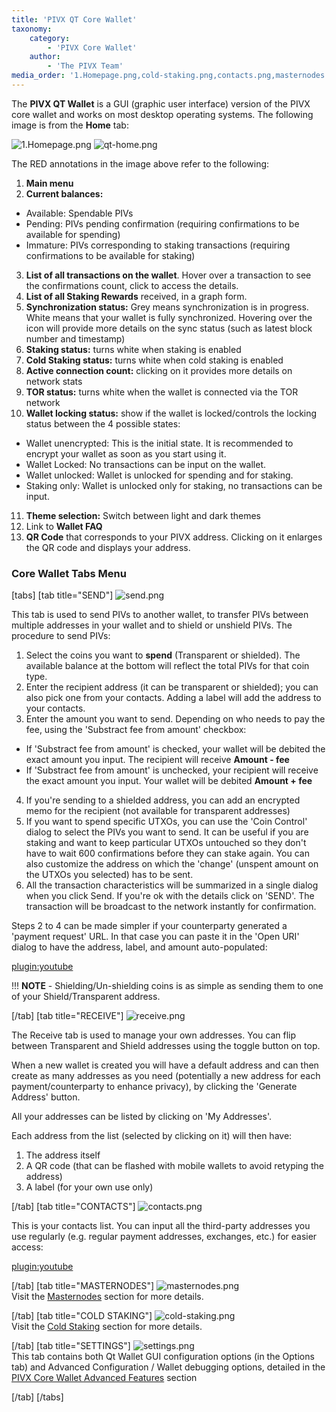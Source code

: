 ```yaml
---
title: 'PIVX QT Core Wallet'
taxonomy:
    category:
        - 'PIVX Core Wallet'
    author:
        - 'The PIVX Team'
media_order: '1.Homepage.png,cold-staking.png,contacts.png,masternodes.png,receive.png,send.png,settings.png'
---
```


The **PIVX QT Wallet** is a GUI (graphic user interface) version of the PIVX core wallet and works on most desktop operating systems.  The following image is from the **Home** tab:

![1.Homepage.png](1.Homepage.png?classes=center,img-fluid)
![qt-home.png](qt-home.png?classes=center,img-fluid)

The RED annotations in the image above refer to the following:  
1. **Main menu**
2. **Current balances:**
  * Available: Spendable PIVs
  * Pending: PIVs pending confirmation (requiring confirmations to be available for spending)
  * Immature: PIVs corresponding to staking transactions (requiring confirmations to be available for staking)
3. **List of all transactions on the wallet**. Hover over a transaction to see the confirmations count, click to access the details.
4. **List of all Staking Rewards** received, in a graph form.
5. **Synchronization status:** Grey means synchronization is in progress. White means that your wallet is fully synchronized. Hovering over the icon will provide more details on the sync status (such as latest block number and timestamp)
6. **Staking status:** turns white when staking is enabled
7. **Cold Staking status:** turns white when cold staking is enabled
8. **Active connection count:** clicking on it provides more details on network stats
9. **TOR status:** turns white when the wallet is connected via the TOR network
10. **Wallet locking status:** show if the wallet is locked/controls the locking status between the 4 possible states:
  * Wallet unencrypted: This is the initial state. It is recommended to encrypt your wallet as soon as you start using it.
  * Wallet Locked: No transactions can be input on the wallet.
  * Wallet unlocked: Wallet is unlocked for spending and for staking.
  * Staking only: Wallet is unlocked only for staking, no transactions can be input.
11. **Theme selection:** Switch between light and dark themes
12. Link to **Wallet FAQ**
13. **QR Code** that corresponds to your PIVX address. Clicking on it enlarges the QR code and displays your address.

### Core Wallet Tabs Menu

[tabs]
[tab title="SEND"]
![send.png](send.png?classes=center,img-fluid)  

This tab is used to send PIVs to another wallet, to transfer PIVs between multiple addresses in your wallet and to shield or unshield PIVs. The procedure to send PIVs:  

1. Select the coins you want to **spend** (Transparent or shielded). The available balance at the bottom will reflect the total PIVs for that coin type.  
2. Enter the recipient address (it can be transparent or shielded); you can also pick one from your contacts. Adding a label will add the address to your contacts.
3. Enter the amount you want to send. Depending on who needs to pay the fee, using the 'Substract fee from amount' checkbox:
  * If 'Substract fee from amount' is checked, your wallet will be debited the exact amount you input. The recipient will receive **Amount - fee**
  * If 'Substract fee from amount' is unchecked, your recipient will receive the exact amount you input. Your wallet will be debited **Amount + fee**
 4. If you're sending to a shielded address, you can add an encrypted memo for the recipient (not available for transparent addresses)
 5. If you want to spend specific UTXOs, you can use the 'Coin Control' dialog to select the PIVs you want to send. It can be useful if you are staking and want to keep particular UTXOs untouched so they don't have to wait 600 confirmations before they can stake again. You can also customize the address on which the 'change' (unspent amount on the UTXOs you selected) has to be sent.
 6. All the transaction characteristics will be summarized in a single dialog when you click Send. If you're ok with the details click on 'SEND'. The transaction will be broadcast to the network instantly for confirmation.  
  
Steps 2 to 4 can be made simpler if your counterparty generated a 'payment request' URL. In that case you can paste it in the 'Open URI' dialog to have the address, label, and amount auto-populated:  

[plugin:youtube](https://www.youtube.com/embed/M2BYEZe4u7E)

!!! **NOTE** - Shielding/Un-shielding coins is as simple as sending them to one of your Shield/Transparent address.  

[/tab]
[tab title="RECEIVE"]
![receive.png](receive.png?classes=center,img-fluid)  

The Receive tab is used to manage your own addresses. You can flip between Transparent and Shield addresses using the toggle button on top.  

When a new wallet is created you will have a default address and can then create as many addresses as you need (potentially a new address for each payment/counterparty to enhance privacy), by clicking the 'Generate Address' button.  

All your addresses can be listed by clicking on 'My Addresses'.  

Each address from the list (selected by clicking on it) will then have:  

1. The address itself
2. A QR code (that can be flashed with mobile wallets to avoid retyping the address)
3. A label (for your own use only)  

[/tab]
[tab title="CONTACTS"]
![contacts.png](contacts.png?classes=center,img-fluid)  

This is your contacts list. You can input all the third-party addresses you use regularly (e.g. regular payment addresses, exchanges, etc.) for easier access:  

[plugin:youtube](https://www.youtube.com/embed/U7O_C2bKuDk)  

[/tab]
[tab title="MASTERNODES"]
![masternodes.png](masternodes.png?classes=center,ing-fluid)  
Visit the [Masternodes](/masternodes) section for more details.  

[/tab]
[tab title="COLD STAKING"]
![cold-staking.png](cold-staking.png?classes=center,img-fluid)  
Visit the [Cold Staking](/staking/cold-staking) section for more details.  

[/tab]
[tab title="SETTINGS"]
![settings.png](settings.png?classes=center,img-fluid)  
This tab contains both Qt Wallet GUI configuration options (in the Options tab) and Advanced Configuration / Wallet debugging options, detailed in the [PIVX Core Wallet Advanced Features](/wallets/pivx-core-wallet/wallet-debugging-features) section  

[/tab]
[/tabs]


